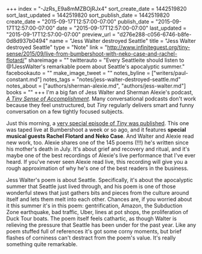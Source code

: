 +++
index = "-JzRs_E9a8mMZBOjRJx4"
sort_create_date = 1442519820
sort_last_updated = 1442519820
sort_publish_date = 1442519820
create_date = "2015-09-17T12:57:00-07:00"
publish_date = "2015-09-17T12:57:00-07:00"
date = "2015-09-17T12:57:00-07:00"
last_updated = "2015-09-17T12:57:00-07:00"
preview_url = "d276e288-c056-6746-b8fe-0d8d937b0494"
name = "Jess Walter destroyed Seattle"
title = "Jess Walter destroyed Seattle"
type = "Note"
link = "http://www.infiniteguest.org/tiny-sense/2015/09/live-from-bumbershoot-with-neko-case-and-rachel-flotard/"
shareimage = ""
twitterauto = "Every Seattleite should listen to @1JessWalter's remarkable poem about Seattle's apocalyptic summer."
facebookauto = ""
make_image_tweet = ""
notes_byline = ["writers/paul-constant.md"]
notes_tags = "notes/jess-walter-destroyed-seattle.md"
notes_about = ["authors/sherman-alexie.md", "authors/jess-walter.md"]
books = ""
+++
I'm a big fan of Jess Walter and Sherman Alexie's podcast, [*A Tiny Sense of Accomplishment*](http://www.infiniteguest.org/tiny-sense/). Many conversational podcasts don't work because they feel unstructured, but *Tiny* regularly delivers smart and funny conversation on a few tightly focused subjects. 

Just this morning, a [very special episode of *Tiny* was published](http://www.infiniteguest.org/tiny-sense/2015/09/live-from-bumbershoot-with-neko-case-and-rachel-flotard/). This one was taped live at Bumbershoot a week or so ago, and it features **special musical guests Rachel Flotard and Neko Case**. And Walter and Alexie read new work, too. Alexie shares one of the 145 poems (!!!) he's written since his mother's death in July. It's about grief and recovery and ritual, and it's maybe one of the best recordings of Alexie's live performance that I've ever heard. If you've never seen Alexie read live, this recording will give you a rough approximation of why he's one of the best readers in the business.

Jess Walter's poem is about Seattle. Specifically, it's about the apocalyptic summer that Seattle just lived through, and his poem is one of those wonderful stews that just gathers bits and pieces from the culture around itself and lets them melt into each other. Chances are, if you worried about it this summer it's in this poem: gentrification, Amazon, the Subduction Zone earthquake, bad traffic, Uber, lines at pot shops, the proliferation of Duck Tour boats. The poem itself feels cathartic, as though Walter is relieving the pressure that Seattle has been under for the past year. Like any poem stuffed full of references it's got some corny moments, but brief flashes of corniness can't destract from the poem's value. It's really something quite remarkable.